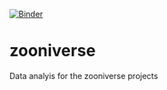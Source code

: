 [![Binder](https://mybinder.org/badge.svg)](https://mybinder.org/v2/gh/DiamondLightSource/zooniverse/master?filepath=notebooks%2Fscience_scribbler.ipynb)

# zooniverse
Data analyis for the zooniverse projects
